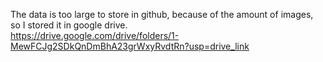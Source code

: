 The data is too large to store in github, because of the amount of images, so I stored it in google drive.
</br>
https://drive.google.com/drive/folders/1-MewFCJg2SDkQnDmBhA23grWxyRvdtRn?usp=drive_link
